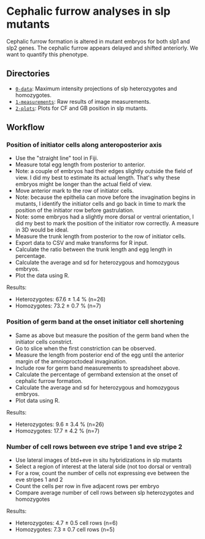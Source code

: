 # Cephalic furrow analyses in slp mutants

Cephalic furrow formation is altered in mutant embryos for both slp1 and slp2 genes.
The cephalic furrow appears delayed and shifted anteriorly.
We want to quantify this phenotype.

## Directories

- [`0-data`](0-data): Maximum intensity projections of slp heterozygotes and homozygotes.
- [`1-measurements`](1-measurements): Raw results of image measurements. 
- [`2-plots`](2-plots): Plots for CF and GB position in slp mutants.

## Workflow

### Position of initiator cells along anteroposterior axis

- Use the "straight line" tool in Fiji.
- Measure total egg length from posterior to anterior.
- Note: a couple of embryos had their edges slightly outside the field of view. I did my best to estimate its actual length. That's why these embryos might be longer than the actual field of view.
- Move anterior mark to the row of initiator cells.
- Note: because the epithelia can move before the invagination begins in mutants, I identify the initiator cells and go back in time to mark the position of the initiator row before gastrulation.
- Note: some embryos had a slightly more dorsal or ventral orientation, I did my best to mark the position of the initiator row correctly. A measure in 3D would be ideal.
- Measure the trunk length from posterior to the row of initiator cells.
- Export data to CSV and make transforms for R input.
- Calculate the ratio between the trunk length and egg length in percentage.
- Calculate the average and sd for heterozygous and homozygous embryos.
- Plot the data using R.

Results:
- Heterozygotes: 67.6 ± 1.4 % (n=26)
- Homozygotes: 73.2 ± 0.7 % (n=7)

### Position of germ band at the onset initiator cell shortening

- Same as above but measure the position of the germ band when the initiator cells constrict.
- Go to slice when the first constriction can be observed.
- Measure the length from posterior end of the egg until the anterior margin of the amnioproctodeal invagination.
- Include row for germ band measurements to spreadsheet above.
- Calculate the percentage of germband extension at the onset of cephalic furrow formation.
- Calculate the average and sd for heterozygous and homozygous embryos.
- Plot data using R.

Results:
- Heterozygotes: 9.6 ± 3.4 % (n=26)
- Homozygotes: 17.7 ± 4.2 % (n=7)

### Number of cell rows between eve stripe 1 and eve stripe 2

- Use lateral images of btd+eve in situ hybridizations in slp mutants
- Select a region of interest at the lateral side (not too dorsal or ventral)
- For a row, count the number of cells not expressing eve between the eve stripes 1 and 2
- Count the cells per row in five adjacent rows per embryo
- Compare average number of cell rows between slp heterozygotes and homozygotes

Results:
- Heterozygotes: 4.7 ± 0.5 cell rows (n=6)
- Homozygotes: 7.3 ± 0.7 cell rows (n=5)

